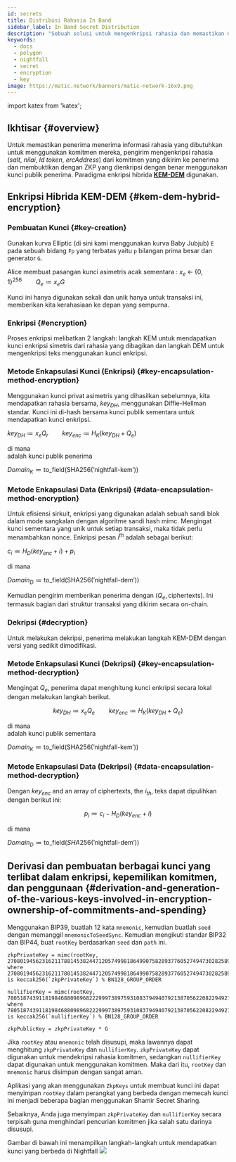 ```yaml
---
id: secrets
title: Distribusi Rahasia In Band
sidebar_label: In Band Secret Distribution
description: "Sebuah solusi untuk mengenkripsi rahasia dan memastikan dekripsinya."
keywords:
  - docs
  - polygon
  - nightfall
  - secret
  - encryption
  - key
image: https://matic.network/banners/matic-network-16x9.png
---
```

import katex from 'katex';

## Ikhtisar {#overview}

Untuk memastikan penerima menerima informasi rahasia yang dibutuhkan untuk menggunakan komitmen mereka, pengirim
mengenkripsi rahasia (*salt*, *nilai*, *Id token*, *ercAddress*) dari komitmen yang dikirim ke penerima dan
membuktikan dengan ZKP yang dienkripsi dengan benar menggunakan kunci publik penerima. Paradigma enkripsi hibrida [**KEM-DEM**](https://eprint.iacr.org/2006/265.pdf) digunakan.

## Enkripsi Hibrida KEM-DEM {#kem-dem-hybrid-encryption}


### Pembuatan Kunci {#key-creation}

Gunakan kurva Elliptic (di sini kami menggunakan kurva Baby Jubjub) `E` pada sebuah bidang `Fp` yang terbatas yaitu `p` bilangan prima besar
dan generator `G`.

Alice membuat pasangan kunci asimetris acak sementara   :
$x_e \; \leftarrow\; \{0, 1\}^{256} \qquad Q_e \coloneqq x_eG$

Kunci ini hanya digunakan sekali dan unik hanya untuk transaksi ini, memberikan kita kerahasiaan ke depan yang sempurna.

### Enkripsi {#encryption}

Proses enkripsi melibatkan 2 langkah: langkah KEM untuk mendapatkan kunci enkripsi simetris dari rahasia yang dibagikan dan langkah DEM untuk mengenkripsi teks menggunakan kunci enkripsi.

### Metode Enkapsulasi Kunci (Enkripsi) {#key-encapsulation-method-encryption}
Menggunakan kunci privat asimetris yang dihasilkan sebelumnya, kita mendapatkan rahasia bersama, $key_{DH}$, menggunakan Diffie-Hellman standar. Kunci ini di-hash bersama kunci publik sementara untuk mendapatkan kunci enkripsi.

$key_{DH} \coloneqq x_eQ_r \qquad key_{enc} \coloneqq H_{K}(key_{DH} \; + \;Q_e)$


di mana  
   adalah kunci publik penerima  

$Domain_{K} \coloneqq \text{to\_field}(\text{SHA256}(\text{'nightfall-kem'}))$


### Metode Enkapsulasi Data (Enkripsi) {#data-encapsulation-method-encryption}
Untuk efisiensi sirkuit, enkripsi yang digunakan adalah sebuah sandi blok dalam mode sangkalan dengan algoritme sandi hash mimc. Mengingat kunci sementara yang unik untuk setiap transaksi, maka tidak perlu menambahkan nonce. Enkripsi pesan $i^{th}$ adalah sebagai berikut:

$c_i \coloneqq H_{D}(key_{enc} + i) + p_i$

di mana  

$Domain_{D} \coloneqq \text{to\_field}(\text{SHA256}(\text{'nightfall-dem'}))$

Kemudian pengirim memberikan penerima dengan $(Q_e, \text{ciphertexts})$. Ini termasuk bagian dari struktur transaksi yang dikirim secara on-chain.

### Dekripsi {#decryption}
Untuk melakukan dekripsi, penerima melakukan langkah KEM-DEM dengan versi yang sedikit dimodifikasi.

### Metode Enkapsulasi Kunci (Dekripsi) {#key-encapsulation-method-decryption}
Mengingat $Q_e$, penerima dapat menghitung kunci enkripsi secara lokal dengan melakukan langkah berikut.

$$key_{DH} \coloneqq x_eQ_e \qquad key_{enc} \coloneqq H_{K}(key_{DH} \; + \;Q_e)$$

di mana  
  adalah kunci publik sementara  

$Domain_{K} \coloneqq \text{to\_field}(\text{SHA256}(\text{'nightfall-kem'}))$

### Metode Enkapsulasi Data (Dekripsi) {#data-encapsulation-method-decryption}
Dengan $key_{enc}$ and an array of ciphertexts, the $i_{th}$, teks dapat dipulihkan dengan berikut ini:

$$p_i \coloneqq c_i - H_{D}(key_{enc} + i)$$

di mana  

$Domain_{D} \coloneqq \text{to\_field}(SHA256(\text{'nightfall-dem'}))$


## Derivasi dan pembuatan berbagai kunci yang terlibat dalam enkripsi, kepemilikan komitmen, dan penggunaan {#derivation-and-generation-of-the-various-keys-involved-in-encryption-ownership-of-commitments-and-spending}

Menggunakan BIP39, buatlah 12 kata `mnemonic`, kemudian buatlah `seed` dengan memanggil `mnemonicToSeedSync`.
Kemudian mengikuti standar BIP32 dan BIP44, buat `rootKey` berdasarkan `seed` dan `path` ini.

```
zkpPrivateKey = mimc(rootKey, 2708019456231621178814538244712057499818649907582893776052749473028258908910)
where 2708019456231621178814538244712057499818649907582893776052749473028258908910 is keccak256(`zkpPrivateKey`) % BN128_GROUP_ORDER

nullifierKey = mimc(rootKey, 7805187439118198468809896822299973897593108379494079213870562208229492109015n)
where 7805187439118198468809896822299973897593108379494079213870562208229492109015n is keccak256(`nullifierKey`) % BN128_GROUP_ORDER

zkpPublicKey = zkpPrivateKey * G
```

Jika `rootKey` atau `mnemonic` telah disusupi, maka lawannya dapat menghitung `zkpPrivateKey` dan `nullifierKey`.
`zkpPrivateKey` dapat digunakan untuk mendekripsi rahasia komitmen, sedangkan `nullifierKey` dapat digunakan untuk menggunakan komitmen.
Maka dari itu, `rootKey` dan `mnemonic` harus disimpan dengan sangat aman.

Aplikasi yang akan menggunakan `ZkpKeys` untuk membuat kunci ini dapat menyimpan `rootKey` dalam perangkat yang berbeda dengan memecah
kunci ini menjadi beberapa bagian menggunakan Shamir Secret Sharing.

Sebaiknya, Anda juga menyimpan `zkpPrivateKey` dan `nullifierKey` secara terpisah guna menghindari pencurian komitmen jika salah satu darinya
disusupi.

Gambar di bawah ini menampilkan langkah-langkah untuk mendapatkan kunci yang berbeda di Nightfall
![](../imgs/key-derivation.png)
